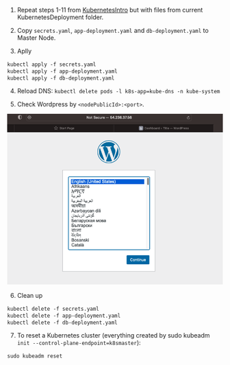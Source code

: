 1. Repeat steps 1-11 from [KubernetesIntro](https://github.com/Bodiok007/DevOps/blob/develop/KubernetesIntro/ReadmeKubernetesIntro.md) but with files from current KubernetesDeployment
folder.

2. Copy `secrets.yaml`, `app-deployment.yaml` and `db-deployment.yaml` to Master Node.

3. Aplly
```
kubectl apply -f secrets.yaml
kubectl apply -f app-deployment.yaml
kubectl apply -f db-deployment.yaml
```

4. Reload DNS: `kubectl delete pods -l k8s-app=kube-dns -n kube-system`

5. Check Wordpress by `<nodePublicId>:<port>`.

![WorkingWordpress](https://github.com/Bodiok007/DevOps/blob/develop/KubernetesDeployment/Screenshots/WorkingWordpress.png?raw=true)

6. Clean up
```
kubectl delete -f secrets.yaml
kubectl delete -f app-deployment.yaml
kubectl delete -f db-deployment.yaml
```

7. To reset a Kubernetes cluster (everything created by sudo kubeadm `init --control-plane-endpoint=k8smaster`):
```
sudo kubeadm reset
```
